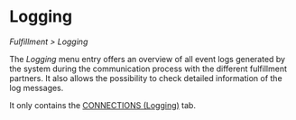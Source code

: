 # Logging

*Fulfillment > Logging*

The *Logging* menu entry offers an overview of all event logs generated by the system during the communication process with the different fulfillment partners. It also allows the possibility to check detailed information of the log messages.

It only contains the [CONNECTIONS (Logging)](./02a_Connections.md) tab.
